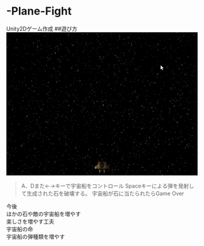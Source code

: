 # -Plane-Fight
Unity2Dゲーム作成
##遊び方
![image](https://github.com/tommarolo123/-Plane-Fight/blob/master/Captain%20Blaster/plane.gif)
>A、Dまた←→キーで宇宙船をコントロール
Spaceキーによる弾を発射して生成された石を破壊する。
宇宙船が石に当たられたらGame Over

今後  
ほかの石や敵の宇宙船を増やす  
楽しさを増やす工夫  
宇宙船の命  
宇宙船の弾種類を増やす  
